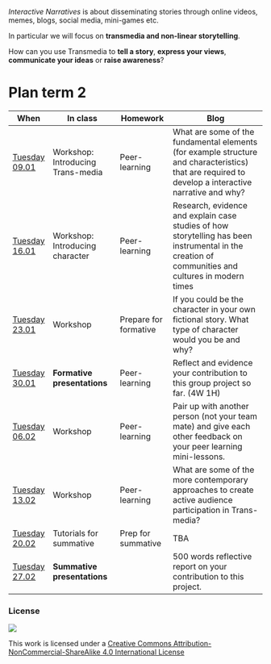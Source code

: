 *Interactive Narratives* is about disseminating stories through online videos, memes, blogs, social media, mini-games etc.

In particular we will focus on **transmedia and non-linear storytelling**.

How can you use Transmedia to **tell a story**, **express your views**, **communicate your ideas** or **raise awareness**?


# Plan term 2

When | In class | Homework | Blog
---- | -------- | -------- | ----
[Tuesday<br>09.01](sessions/01)| Workshop: Introducing Trans-media | Peer-learning | What are some of the fundamental elements (for example structure and characteristics) that are required to develop a interactive narrative and why?
[Tuesday<br>16.01](sessions/02)| Workshop: Introducing character | Peer-learning | Research, evidence and explain case studies of how storytelling has been instrumental in the creation of communities and cultures in modern times
[Tuesday<br>23.01](sessions/03)| Workshop | Prepare for formative | If you could be the character in your own fictional story. What type of character would you be and why?  
[Tuesday<br>30.01](sessions/04)| **Formative presentations** | Peer-learning | Reflect and evidence your contribution to this group project so far. (4W 1H)
[Tuesday<br>06.02](sessions/05)| Workshop | Peer-learning | Pair up with another person (not your team mate) and give each other feedback on your peer learning mini-lessons.
[Tuesday<br>13.02](sessions/06)| Workshop | Peer-learning | What are some of the more contemporary approaches to create active audience participation in Trans-media?
[Tuesday<br>20.02](sessions/07)| Tutorials for summative | Prep for summative | TBA
[Tuesday<br>27.02](sessions/08)| **Summative presentations** | | 500 words reflective report on your contribution to this project.  


### License

[![](https://i.creativecommons.org/l/by-nc-sa/4.0/88x31.png)](http://creativecommons.org/licenses/by-nc-sa/4.0)

This work is licensed under a [Creative Commons Attribution-NonCommercial-ShareAlike 4.0 International License ](http://creativecommons.org/licenses/by-nc-sa/4.0)
